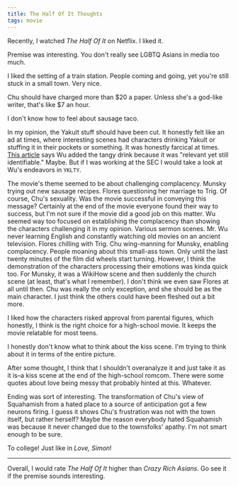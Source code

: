 ```yaml
---
title: The Half Of It Thoughts
tags: movie
---
```


Recently, I watched *The Half Of It* on Netflix. I liked it.

Premise was interesting. You don't really see LGBTQ Asians in media too much.

I liked the setting of a train station. People coming and going, yet you're still stuck in a small town. Very nice.

Chu should have charged more than $20 a paper. Unless she's a god-like writer, that's like $7 an hour.

I don't know how to feel about sausage taco.

In my opinion, the Yakult stuff should have been cut. It honestly felt like an ad at times, where interesting scenes had characters drinking Yakult or stuffing it in their pockets or something. It was honestly farcical at times. [This article](https://web.archive.org/web/20200504233115/https://www.vice.com/en_us/article/akw5qa/how-yakult-yogurt-drink-became-a-netflix-star-alice-wu-the-half-of-it) says Wu added the tangy drink because it was "relevant yet still identifiable." Maybe. But if I was working at the SEC I would take a look at Wu's endeavors in `YKLTY`.

The movie's theme seemed to be about challenging complacency. Munsky trying out new sausage recipes. Flores questioning her marriage to Trig. Of course, Chu's sexuality. Was the movie successful in conveying this message? Certainly at the end of the movie everyone found their way to success, but I'm not sure if the movie did a good job on this matter. Wu seemed way too focused on establishing the complacency than showing the characters challenging it in my opinion. Various sermon scenes. Mr. Wu never learning English and constantly watching old movies on an ancient television. Flores chilling with Trig. Chu wing-manning for Munsky, enabling complacency. People moaning about this small-ass town. Only until the last twenty minutes of the film did wheels start turning. However, I think the demonstration of the characters processing their emotions was kinda quick too. For Munsky, it was a WikiHow scene and then suddenly the church scene (at least, that's what I remember). I don't think we even saw Flores at all until then. Chu was really the only exception, and she should be as the main character. I just think the others could have been fleshed out a bit more.

I liked how the characters risked approval from parental figures, which honestly, I think is the right choice for a high-school movie. It keeps the movie relatable for most teens.

I honestly don't know what to think about the kiss scene. I'm trying to think about it in terms of the entire picture.

After some thought, I think that I shouldn't overanalyze it and just take it as it is–a kiss scene at the end of the high-school romcom. There were some quotes about love being messy that probably hinted at this. Whatever.

Ending was sort of interesting. The transformation of Chu's view of Squahamish from a hated place to a source of anticipation got a few neurons firing. I guess it shows Chu's frustration was not with the town itself, but rather herself? Maybe the reason everybody hated Squahamish was because it never changed due to the townsfolks' apathy. I'm not smart enough to be sure.

To college! Just like in *Love, Simon*!

---

Overall, I would rate *The Half Of It* higher than *Crazy Rich Asians*. Go see it if the premise sounds interesting.
